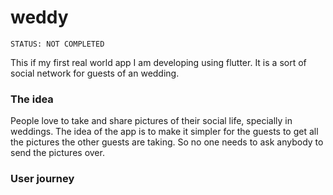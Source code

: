 # weddy

`STATUS: NOT COMPLETED`

This if my first real world app  I am developing using flutter.
It is a sort of social network for guests of an wedding.

### The idea

People love to take and share pictures of their social life, specially in weddings.
The idea of the app is to make it simpler for the guests to get all the pictures the other guests are taking.
So no one needs to ask anybody to send the pictures over.


### User journey


